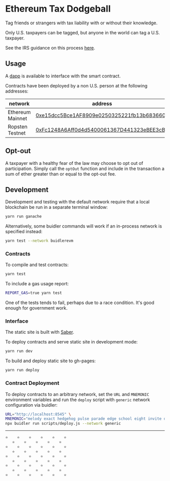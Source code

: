 # Ethereum Tax Dodgeball

Tag friends or strangers with tax liability with or without their knowledge.

Only U.S. taxpayers can be tagged, but anyone in the world can tag a U.S. taxpayer.

See the IRS guidance on this process [here](https://www.irs.gov/pub/irs-drop/rr-19-24.pdf).


## Usage

A [dapp](https://itsnickbarry.github.io/ethereum-tax-dodgeball) is available to interface with the smart contract.

Contracts have been deployed by a non U.S. person at the following addresses:

| network | address |
|-|-|
| Ethereum Mainnet | [0xe15dcc5Bce1AF8909e0250325221fb13b683660e](https://etherscan.io/address/0xe15dcc5bce1af8909e0250325221fb13b683660e) |
| Ropsten Testnet | [0xFc1248A6Aff0d4d5400061367D441323eBEE3cB5](https://ropsten.etherscan.io/address/0xfc1248a6aff0d4d5400061367d441323ebee3cb5) |

## Opt-out

A taxpayer with a healthy fear of the law may choose to opt out of participation.  Simply call the `optOut` function and include in the transaction a sum of ether greater than or equal to the opt-out fee.

## Development

Development and testing with the default network require that a local blockchain be run in a separate terminal window:

```bash
yarn run ganache
```

Alternatively, some buidler commands will work if an in-process network is specified instead:

```bash
yarn test --network buidlerevm
```

### Contracts

To compile and test contracts:

```bash
yarn test
```

To include a gas usage report:

```bash
REPORT_GAS=true yarn test
```

One of the tests tends to fail, perhaps due to a race condition.  It's good enough for government work.

### Interface

The static site is built with [Saber](https://saber.land/).

To deploy contracts and serve static site in development mode:

```bash
yarn run dev
```

To build and deploy static site to gh-pages:

```bash
yarn run deploy
```

### Contract Deployment

To deploy contracts to an arbitrary network, set the `URL` and `MNEMONIC` environment variables and run the `deploy` script with `generic` network configuration via buidler:

```bash
URL="http://localhost:8545" \
MNEMONIC="melody exact hedgehog pulse parade edge school eight invite doll luggage injury" \
npx buidler run scripts/deploy.js --network generic
```

___

```bash
⭐    ⭐    ⭐    ⭐    ⭐    ⭐
   ⭐    ⭐    ⭐    ⭐    ⭐   
⭐    ⭐    ⭐    ⭐    ⭐    ⭐
   ⭐    ⭐    ⭐    ⭐    ⭐   
⭐    ⭐    ⭐    ⭐    ⭐    ⭐
   ⭐    ⭐    ⭐    ⭐    ⭐   
⭐    ⭐    ⭐    ⭐    ⭐    ⭐
   ⭐    ⭐    ⭐    ⭐    ⭐   
⭐    ⭐    ⭐    ⭐    ⭐    ⭐
```
